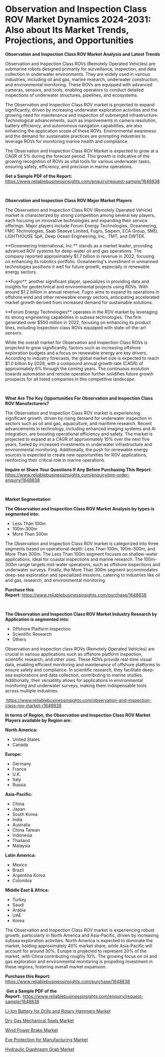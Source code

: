 <p><h1>Observation and Inspection Class ROV Market Dynamics 2024-2031: Also about Its Market Trends, Projections, and Opportunities</h1></p><p><strong>Observation and Inspection Class ROV Market Analysis and Latest Trends</strong></p>
<p><p>Observation and Inspection Class ROVs (Remotely Operated Vehicles) are submarine robots designed primarily for surveillance, inspection, and data collection in underwater environments. They are widely used in various industries, including oil and gas, marine research, underwater construction, and environmental monitoring. These ROVs are equipped with advanced cameras, sensors, and tools, enabling operators to conduct detailed inspections of underwater structures, pipelines, and ecosystems.</p><p>The Observation and Inspection Class ROV market is projected to expand significantly, driven by increasing underwater exploration activities and the growing need for maintenance and inspection of submerged infrastructure. Technological advancements, such as improvements in camera resolution, battery efficiency, and autonomous navigation capabilities, are also enhancing the application scope of these ROVs. Environmental awareness and the demand for sustainable practices are prompting industries to leverage ROVs for monitoring marine health and compliance. </p><p>The Observation and Inspection Class ROV Market is expected to grow at a CAGR of 5% during the forecast period. This growth is indicative of the growing recognition of ROVs as vital tools for various underwater tasks, ensuring safety, efficiency, and precision in marine operations.</p></p>
<p><strong>Get a Sample PDF of the Report:&nbsp;</strong> <a href="https://www.reliablebusinessinsights.com/enquiry/request-sample/1648838?utm_campaign=97&utm_medium=2&utm_source=Github&utm_content=ia&utm_term=15102024&utm_id=observation-and-inspection-class-rov">https://www.reliablebusinessinsights.com/enquiry/request-sample/1648838</a></p>
<p>&nbsp;</p>
<p><strong>Observation and Inspection Class ROV Major Market Players</strong></p>
<p><p>The Observation and Inspection Class ROV (Remotely Operated Vehicle) market is characterized by strong competition among several key players, each focusing on innovative technologies and expanding their service offerings. Major players include Forum Energy Technologies, Oceaneering, FMC Technologies, Saab Seaeye Limited, Fugro, Saipem, ECA Group, SMD, LIGHTHOUSE SpA, Deep Ocean Engineering, Inc., TMT, and DWTEK.</p><p>**Oceaneering International, Inc.** stands as a market leader, providing advanced ROV systems for deep-water oil and gas operations. The company reported approximately $1.7 billion in revenue in 2022, focusing on enhancing its robotics portfolio. Oceaneering's investment in unmanned technologies positions it well for future growth, especially in renewable energy sectors.</p><p>**Fugro**, another significant player, specializes in providing data and insights for geotechnical and environmental projects using ROVs. With around $1.2 billion in annual revenue, Fugro aims to expand its operations in offshore wind and other renewable energy sectors, anticipating accelerated market growth derived from increased demand for sustainable solutions.</p><p>**Forum Energy Technologies** operates in the ROV market by leveraging its strong engineering capabilities in subsea technologies. The firm generated over $500 million in 2022, focusing on enhancing its product lines, including inspection-class ROVs equipped with state-of-the-art sensors.</p><p>While the overall market for Observation and Inspection Class ROVs is projected to grow significantly, factors such as increasing offshore exploration budgets and a focus on renewable energy are key drivers. According to industry forecasts, the global market size is expected to reach $1.0 billion by 2028, with a compound annual growth rate (CAGR) of approximately 6% through the coming years. The continuous evolution towards automation and remote operation further solidifies future growth prospects for all listed companies in this competitive landscape.</p></p>
<p>&nbsp;</p>
<p><strong>What Are The Key Opportunities For Observation and Inspection Class ROV Manufacturers?</strong></p>
<p><p>The Observation and Inspection Class ROV market is experiencing significant growth, driven by rising demand for underwater inspection in sectors such as oil and gas, aquaculture, and maritime research. Recent advancements in technology, including enhanced imaging systems and AI integration, are boosting operational efficiency and safety. The market is projected to expand at a CAGR of approximately 10% over the next five years, fueled by increased investments in underwater infrastructure and environmental monitoring. Additionally, the push for renewable energy sources is expected to create new opportunities for ROV applications, reinforcing their critical role in marine operations.</p></p>
<p><strong>Inquire or Share Your Questions If Any Before Purchasing This Report:</strong> <a href="https://www.reliablebusinessinsights.com/enquiry/pre-order-enquiry/1648838?utm_campaign=97&utm_medium=2&utm_source=Github&utm_content=ia&utm_term=15102024&utm_id=observation-and-inspection-class-rov">https://www.reliablebusinessinsights.com/enquiry/pre-order-enquiry/1648838</a></p>
<p>&nbsp;</p>
<p><strong>Market Segmentation</strong></p>
<p><strong>The Observation and Inspection Class ROV Market Analysis by types is segmented into:</strong></p>
<p><ul><li>Less Than 100m</li><li>100m-300m</li><li>More Than 300m</li></ul></p>
<p><p>The Observation and Inspection Class ROV market is categorized into three segments based on operational depth: Less Than 100m, 100m-300m, and More Than 300m. The Less Than 100m segment focuses on shallow-water applications, ideal for coastal inspections and marine research. The 100m-300m range targets mid-water operations, such as offshore inspections and underwater surveys. Finally, the More Than 300m segment accommodates deep-sea exploration and specialized missions, catering to industries like oil and gas, research, and environmental monitoring.</p></p>
<p><strong>Purchase this Report:&nbsp;</strong><a href="https://www.reliablebusinessinsights.com/purchase/1648838?utm_campaign=97&utm_medium=2&utm_source=Github&utm_content=ia&utm_term=15102024&utm_id=observation-and-inspection-class-rov">https://www.reliablebusinessinsights.com/purchase/1648838</a></p>
<p>&nbsp;</p>
<p><strong>The Observation and Inspection Class ROV Market Industry Research by Application is segmented into:</strong></p>
<p><ul><li>Offshore Platform Inspection</li><li>Scientific Research</li><li>Others</li></ul></p>
<p><p>Observation and inspection class ROVs (Remotely Operated Vehicles) are crucial in various applications such as offshore platform inspection, scientific research, and other uses. These ROVs provide real-time visual data, enabling efficient monitoring and maintenance of offshore platforms to ensure safety and compliance. In scientific research, they facilitate deep-sea explorations and data collection, contributing to marine studies. Additionally, their versatility allows for applications in environmental monitoring and underwater surveys, making them indispensable tools across multiple industries.</p></p>
<p><a href="https://www.reliablebusinessinsights.com/observation-and-inspection-class-rov-market-r1648838?utm_campaign=97&utm_medium=2&utm_source=Github&utm_content=ia&utm_term=15102024&utm_id=observation-and-inspection-class-rov">&nbsp;https://www.reliablebusinessinsights.com/observation-and-inspection-class-rov-market-r1648838</a></p>
<p><strong>In terms of Region, the Observation and Inspection Class ROV Market Players available by Region are:</strong></p>
<p>
    <p> <strong> North America: </strong>
        <ul>
            <li>United States</li>
            <li>Canada</li>
        </ul>
        </p> 
    <p> <strong> Europe: </strong>
        <ul>
            <li>Germany</li>
            <li>France</li>
            <li>U.K.</li>
            <li>Italy</li>
            <li>Russia</li>
        </ul>
        </p> 
    <p> <strong> Asia-Pacific: </strong>
        <ul>
            <li>China</li>
            <li>Japan</li>
            <li>South Korea</li>
            <li>India</li>
            <li>Australia</li>
            <li>China Taiwan</li>
            <li>Indonesia</li>
            <li>Thailand</li>
            <li>Malaysia</li>
        </ul>
        </p> 
    <p> <strong> Latin America: </strong>
        <ul>
            <li>Mexico</li>
            <li>Brazil</li>
            <li>Argentina Korea</li>
            <li>Colombia</li>
        </ul>
        </p> 
    <p> <strong> Middle East & Africa: </strong>
        <ul>
            <li>Turkey</li>
            <li>Saudi</li>
            <li>Arabia</li>
            <li>UAE</li>
            <li>Korea</li>
        </ul>
    </p>
    </p>
<p><p>The Observation and Inspection Class ROV market is experiencing robust growth, particularly in North America and Asia-Pacific, driven by increasing subsea exploration activities. North America is expected to dominate the market, holding approximately 40% market share, while Asia-Pacific will account for around 30%. Europe is projected to represent 20% of the market, with China contributing roughly 10%. The growing focus on oil and gas exploration and environmental monitoring is propelling investment in these regions, fostering overall market expansion.</p></p>
<p><strong>Purchase this Report: </strong><a href="https://www.reliablebusinessinsights.com/purchase/1648838?utm_campaign=97&utm_medium=2&utm_source=Github&utm_content=ia&utm_term=15102024&utm_id=observation-and-inspection-class-rov">https://www.reliablebusinessinsights.com/purchase/1648838</a></p>
<p>&nbsp;<strong>Get a Sample PDF of the Report:&nbsp;&nbsp;</strong><a href="https://www.reliablebusinessinsights.com/enquiry/request-sample/1648838?utm_campaign=97&utm_medium=2&utm_source=Github&utm_content=ia&utm_term=15102024&utm_id=observation-and-inspection-class-rov">https://www.reliablebusinessinsights.com/enquiry/request-sample/1648838</a></p>
<p><strong></strong></p>
<p><p><a href="https://www.linkedin.com/pulse/li-ion-battery-drills-rotary-hammers-market-shifts-strategic-cw3yc?trk=public_post_embed_feed-article-content&utm_campaign=97&utm_medium=2&utm_source=Github&utm_content=ia&utm_term=15102024&utm_id=observation-and-inspection-class-rov">Li-Ion Battery for Drills and Rotary Hammers Market</a></p><p><a href="https://github.com/alespiliffe/Market-Research-Report-List-1/blob/main/dry-gas-mechanical-seals-market.md?utm_campaign=97&utm_medium=2&utm_source=Github&utm_content=ia&utm_term=15102024&utm_id=observation-and-inspection-class-rov">Dry Gas Mechanical Seals Market</a></p><p><a href="https://github.com/darcy8m10dupre/Market-Research-Report-List-1/blob/main/wind-power-brake-market.md?utm_campaign=97&utm_medium=2&utm_source=Github&utm_content=ia&utm_term=15102024&utm_id=observation-and-inspection-class-rov">Wind Power Brake Market</a></p><p><a href="https://www.linkedin.com/pulse/global-eye-protection-manufacturing-nexus-sector-confluences-47llc?trk=public_post_embed_feed-article-content&utm_campaign=97&utm_medium=2&utm_source=Github&utm_content=ia&utm_term=15102024&utm_id=observation-and-inspection-class-rov">Eye Protection for Manufacturing Market</a></p><p><a href="https://www.linkedin.com/pulse/exploring-hydraulic-diaphragm-grab-market-dynamics-global-trends-xduac?trk=public_post_embed_feed-article-content&utm_campaign=97&utm_medium=2&utm_source=Github&utm_content=ia&utm_term=15102024&utm_id=observation-and-inspection-class-rov">Hydraulic Diaphragm Grab Market</a></p></p>